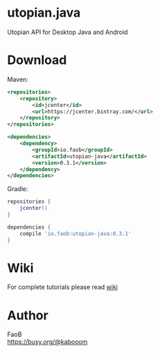 # utopian.java #

Utopian API for Desktop Java and Android

# Download #
Maven:
```xml
<repositories>
    <repository>
        <id>jcenter</id>
        <url>https://jcenter.bintray.com/</url>
    </repository>
</repositories>

<dependencies>
    <dependency>
        <groupId>io.faob</groupId>
        <artifactId>utopian-java</artifactId>
        <version>0.3.1</version>
    </dependency>
</dependencies>
```
Gradle:
```gradle
repositories {
    jcenter()
}

dependencies {
    compile 'io.faob:utopian-java:0.3.1'
}
```

# Wiki #
For complete tutorials please read [wiki](https://github.com/faob-dev/utopian.java/wiki)

# Author #

FaoB  
https://busy.org/@kabooom

